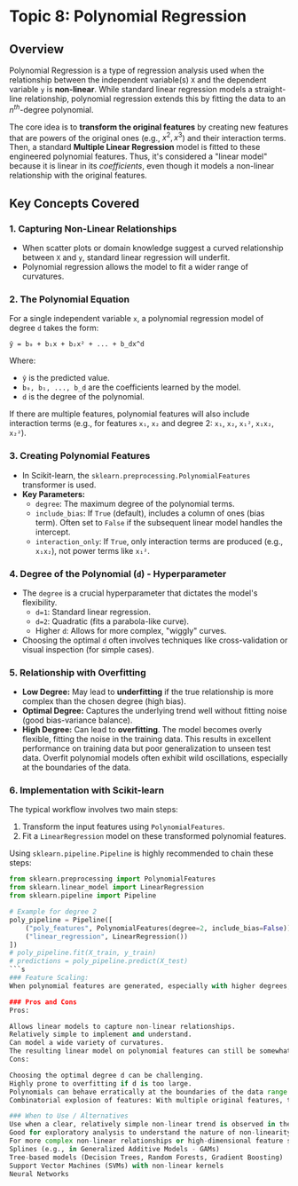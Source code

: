 # Topic 8: Polynomial Regression

## Overview

Polynomial Regression is a type of regression analysis used when the relationship between the independent variable(s) `X` and the dependent variable `y` is **non-linear**. While standard linear regression models a straight-line relationship, polynomial regression extends this by fitting the data to an $n^{th}$-degree polynomial.

The core idea is to **transform the original features** by creating new features that are powers of the original ones (e.g., $x^2, x^3$) and their interaction terms. Then, a standard **Multiple Linear Regression** model is fitted to these engineered polynomial features. Thus, it's considered a "linear model" because it is linear in its *coefficients*, even though it models a non-linear relationship with the original features.

## Key Concepts Covered

### 1. Capturing Non-Linear Relationships

* When scatter plots or domain knowledge suggest a curved relationship between `X` and `y`, standard linear regression will underfit.
* Polynomial regression allows the model to fit a wider range of curvatures.

### 2. The Polynomial Equation

For a single independent variable `x`, a polynomial regression model of degree `d` takes the form:

`ŷ = b₀ + b₁x + b₂x² + ... + b_dx^d`

Where:
* `ŷ` is the predicted value.
* `b₀, b₁, ..., b_d` are the coefficients learned by the model.
* `d` is the degree of the polynomial.

If there are multiple features, polynomial features will also include interaction terms (e.g., for features `x₁`, `x₂` and degree 2: `x₁`, `x₂`, `x₁²`, `x₁x₂`, `x₂²`).

### 3. Creating Polynomial Features

* In Scikit-learn, the `sklearn.preprocessing.PolynomialFeatures` transformer is used.
* **Key Parameters:**
    * `degree`: The maximum degree of the polynomial terms.
    * `include_bias`: If `True` (default), includes a column of ones (bias term). Often set to `False` if the subsequent linear model handles the intercept.
    * `interaction_only`: If `True`, only interaction terms are produced (e.g., `x₁x₂`), not power terms like `x₁²`.

### 4. Degree of the Polynomial (`d`) - Hyperparameter

* The `degree` is a crucial hyperparameter that dictates the model's flexibility.
    * `d=1`: Standard linear regression.
    * `d=2`: Quadratic (fits a parabola-like curve).
    * Higher `d`: Allows for more complex, "wiggly" curves.
* Choosing the optimal `d` often involves techniques like cross-validation or visual inspection (for simple cases).

### 5. Relationship with Overfitting

* **Low Degree:** May lead to **underfitting** if the true relationship is more complex than the chosen degree (high bias).
* **Optimal Degree:** Captures the underlying trend well without fitting noise (good bias-variance balance).
* **High Degree:** Can lead to **overfitting**. The model becomes overly flexible, fitting the noise in the training data. This results in excellent performance on training data but poor generalization to unseen test data. Overfit polynomial models often exhibit wild oscillations, especially at the boundaries of the data.

### 6. Implementation with Scikit-learn

The typical workflow involves two main steps:
1.  Transform the input features using `PolynomialFeatures`.
2.  Fit a `LinearRegression` model on these transformed polynomial features.

Using `sklearn.pipeline.Pipeline` is highly recommended to chain these steps:
```python
from sklearn.preprocessing import PolynomialFeatures
from sklearn.linear_model import LinearRegression
from sklearn.pipeline import Pipeline

# Example for degree 2
poly_pipeline = Pipeline([
    ("poly_features", PolynomialFeatures(degree=2, include_bias=False)),
    ("linear_regression", LinearRegression())
])
# poly_pipeline.fit(X_train, y_train)
# predictions = poly_pipeline.predict(X_test)
```s
### Feature Scaling: 
When polynomial features are generated, especially with higher degrees, their values can become very large. It's often beneficial to scale these features (e.g., using StandardScaler) after the PolynomialFeatures transformation and before fitting LinearRegression, particularly if regularization is also applied or if the solver is sensitive to feature scales.

### Pros and Cons
Pros:

Allows linear models to capture non-linear relationships.
Relatively simple to implement and understand.
Can model a wide variety of curvatures.
The resulting linear model on polynomial features can still be somewhat interpretable for low degrees.
Cons:

Choosing the optimal degree d can be challenging.
Highly prone to overfitting if d is too large.
Polynomials can behave erratically at the boundaries of the data range (poor extrapolation).
Combinatorial explosion of features: With multiple original features, the number of generated polynomial features (including interactions) can grow very rapidly with the degree, leading to high dimensionality (curse of dimensionality), increased computational cost, and higher risk of overfitting.

### When to Use / Alternatives
Use when a clear, relatively simple non-linear trend is observed in the data.
Good for exploratory analysis to understand the nature of non-linearity.
For more complex non-linear relationships or high-dimensional feature spaces, consider alternatives:
Splines (e.g., in Generalized Additive Models - GAMs)
Tree-based models (Decision Trees, Random Forests, Gradient Boosting)
Support Vector Machines (SVMs) with non-linear kernels
Neural Networks